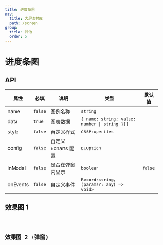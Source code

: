 ```yaml
---
title: 进度条图
nav:
  title: 大屏素材库
  path: /screen
group:
  title: 其他
  order: 5
---
```


# 进度条图

## API

| 属性     | 必填    | 说明                | 类型                                          | 默认值  |
| -------- | ------- | ------------------- | --------------------------------------------- | ------- |
| name     | `false` | 图例名称            | `string`                                      |         |
| data     | `true`  | 图表数据            | `{ name: string; value: number \| string }[]` |         |
| style    | `false` | 自定义样式          | `CSSProperties`                               |         |
| config   | `false` | 自定义 Echarts 配置 | `ECOption`                                    |         |
| inModal  | `false` | 是否在弹窗内显示    | `boolean`                                     | `false` |
| onEvents | `false` | 自定义事件          | `Record<string, (params?: any) => void>`      |         |

## 效果图 1

<code src="../../../example/ProgressDemo/demo1.tsx" background="#040727">

## 效果图 2 (弹窗)

<code src="../../../example/ProgressDemo/demo2.tsx" background="#040727">
